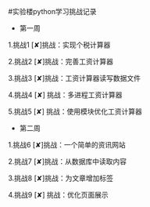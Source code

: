 #实验楼python学习挑战记录

 - 第一周
 
 1.挑战1  [✘]挑战：实现个税计算器

 2.挑战2  [✘]挑战：完善工资计算器
 
 3.挑战3  [✘]挑战：工资计算器读写数据文件
 
 4.挑战4  [✘] 挑战：多进程工资计算器
 
 5.挑战5  [✘] 挑战：使用模块优化工资计算器
 
 
 - 第二周
 
 1.挑战6  [✘]挑战：一个简单的资讯网站
 
 2.挑战7  [✘]挑战：从数据库中读取内容
 
 3.挑战8  [✘]挑战：为文章增加标签
 
 4.挑战9  [✘] 挑战：优化页面展示
